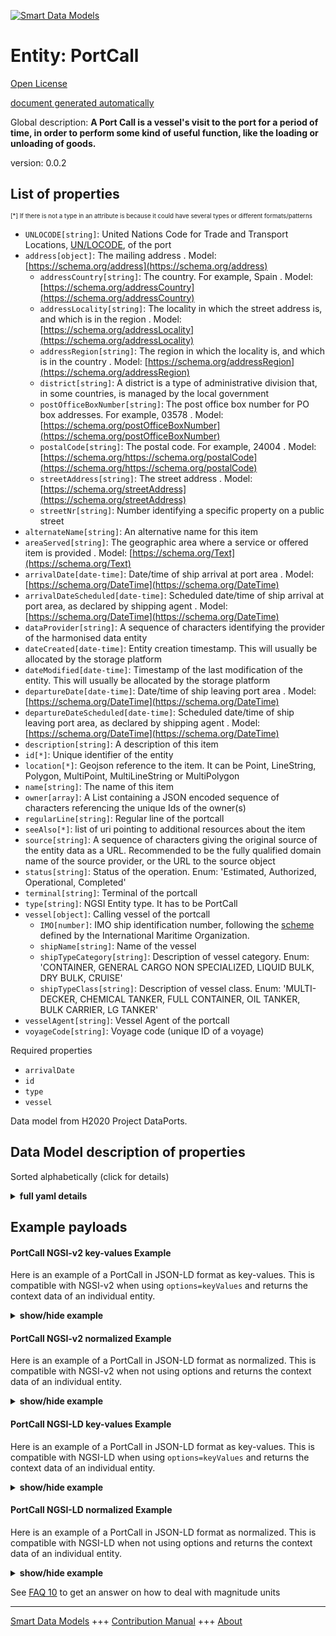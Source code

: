 <!-- 10-Header -->  
[![Smart Data Models](https://smartdatamodels.org/wp-content/uploads/2022/01/SmartDataModels_logo.png "Logo")](https://smartdatamodels.org)  
Entity: PortCall  
================<!-- /10-Header -->  
<!-- 15-License -->  
[Open License](https://github.com/smart-data-models//dataModel.MarineTransport/blob/master/PortCall/LICENSE.md)  
[document generated automatically](https://docs.google.com/presentation/d/e/2PACX-1vTs-Ng5dIAwkg91oTTUdt8ua7woBXhPnwavZ0FxgR8BsAI_Ek3C5q97Nd94HS8KhP-r_quD4H0fgyt3/pub?start=false&loop=false&delayms=3000#slide=id.gb715ace035_0_60)  
<!-- /15-License -->  
<!-- 20-Description -->  
Global description: **A Port Call is a vessel's visit to the port for a period of time, in order to perform some kind of useful function, like the loading or unloading of goods.**  
version: 0.0.2  
<!-- /20-Description -->  
<!-- 30-PropertiesList -->  

## List of properties  

<sup><sub>[*] If there is not a type in an attribute is because it could have several types or different formats/patterns</sub></sup>  
- `UNLOCODE[string]`: United Nations Code for Trade and Transport Locations, [UN/LOCODE](https://unece.org/trade/cefact/unlocode-code-list-country-and-territory), of the port  - `address[object]`: The mailing address  . Model: [https://schema.org/address](https://schema.org/address)	- `addressCountry[string]`: The country. For example, Spain  . Model: [https://schema.org/addressCountry](https://schema.org/addressCountry)  
	- `addressLocality[string]`: The locality in which the street address is, and which is in the region  . Model: [https://schema.org/addressLocality](https://schema.org/addressLocality)  
	- `addressRegion[string]`: The region in which the locality is, and which is in the country  . Model: [https://schema.org/addressRegion](https://schema.org/addressRegion)  
	- `district[string]`: A district is a type of administrative division that, in some countries, is managed by the local government    
	- `postOfficeBoxNumber[string]`: The post office box number for PO box addresses. For example, 03578  . Model: [https://schema.org/postOfficeBoxNumber](https://schema.org/postOfficeBoxNumber)  
	- `postalCode[string]`: The postal code. For example, 24004  . Model: [https://schema.org/https://schema.org/postalCode](https://schema.org/https://schema.org/postalCode)  
	- `streetAddress[string]`: The street address  . Model: [https://schema.org/streetAddress](https://schema.org/streetAddress)  
	- `streetNr[string]`: Number identifying a specific property on a public street    
- `alternateName[string]`: An alternative name for this item  - `areaServed[string]`: The geographic area where a service or offered item is provided  . Model: [https://schema.org/Text](https://schema.org/Text)- `arrivalDate[date-time]`: Date/time of ship arrival at port area  . Model: [https://schema.org/DateTime](https://schema.org/DateTime)- `arrivalDateScheduled[date-time]`: Scheduled date/time of ship arrival at port area, as declared by shipping agent  . Model: [https://schema.org/DateTime](https://schema.org/DateTime)- `dataProvider[string]`: A sequence of characters identifying the provider of the harmonised data entity  - `dateCreated[date-time]`: Entity creation timestamp. This will usually be allocated by the storage platform  - `dateModified[date-time]`: Timestamp of the last modification of the entity. This will usually be allocated by the storage platform  - `departureDate[date-time]`: Date/time of ship leaving port area  . Model: [https://schema.org/DateTime](https://schema.org/DateTime)- `departureDateScheduled[date-time]`: Scheduled date/time of ship leaving port area, as declared by shipping agent  . Model: [https://schema.org/DateTime](https://schema.org/DateTime)- `description[string]`: A description of this item  - `id[*]`: Unique identifier of the entity  - `location[*]`: Geojson reference to the item. It can be Point, LineString, Polygon, MultiPoint, MultiLineString or MultiPolygon  - `name[string]`: The name of this item  - `owner[array]`: A List containing a JSON encoded sequence of characters referencing the unique Ids of the owner(s)  - `regularLine[string]`: Regular line of the portcall  - `seeAlso[*]`: list of uri pointing to additional resources about the item  - `source[string]`: A sequence of characters giving the original source of the entity data as a URL. Recommended to be the fully qualified domain name of the source provider, or the URL to the source object  - `status[string]`: Status of the operation. Enum: 'Estimated, Authorized, Operational, Completed'  - `terminal[string]`: Terminal of the portcall  - `type[string]`: NGSI Entity type. It has to be PortCall  - `vessel[object]`: Calling vessel of the portcall  	- `IMO[number]`: IMO ship identification number, following the [scheme](https://www.imo.org/en/OurWork/IIIS/Pages/IMO-Identification-Number-Schemes.aspx) defined by the International Maritime Organization.    
	- `shipName[string]`: Name of the vessel    
	- `shipTypeCategory[string]`: Description of vessel category. Enum: 'CONTAINER, GENERAL CARGO NON SPECIALIZED, LIQUID BULK, DRY BULK, CRUISE'    
	- `shipTypeClass[string]`: Description of vessel class. Enum: 'MULTI-DECKER, CHEMICAL TANKER, FULL CONTAINER, OIL TANKER, BULK CARRIER, LG TANKER'    
- `vesselAgent[string]`: Vessel Agent of the portcall  - `voyageCode[string]`: Voyage code (unique ID of a voyage)  <!-- /30-PropertiesList -->  
<!-- 35-RequiredProperties -->  
Required properties  
- `arrivalDate`  - `id`  - `type`  - `vessel`  <!-- /35-RequiredProperties -->  
<!-- 40-RequiredProperties -->  
Data model from H2020 Project DataPorts.  
<!-- /40-RequiredProperties -->  
<!-- 50-DataModelHeader -->  
## Data Model description of properties  
Sorted alphabetically (click for details)  
<!-- /50-DataModelHeader -->  
<!-- 60-ModelYaml -->  
<details><summary><strong>full yaml details</strong></summary>    
```yaml  
PortCall:    
  description: 'A Port Call is a vessel''s visit to the port for a period of time, in order to perform some kind of useful function, like the loading or unloading of goods.'    
  properties:    
    UNLOCODE:    
      description: 'United Nations Code for Trade and Transport Locations, [UN/LOCODE](https://unece.org/trade/cefact/unlocode-code-list-country-and-territory), of the port'    
      type: string    
      x-ngsi:    
        type: Property    
    address:    
      description: The mailing address    
      properties:    
        addressCountry:    
          description: 'The country. For example, Spain'    
          type: string    
          x-ngsi:    
            model: https://schema.org/addressCountry    
            type: Property    
        addressLocality:    
          description: 'The locality in which the street address is, and which is in the region'    
          type: string    
          x-ngsi:    
            model: https://schema.org/addressLocality    
            type: Property    
        addressRegion:    
          description: 'The region in which the locality is, and which is in the country'    
          type: string    
          x-ngsi:    
            model: https://schema.org/addressRegion    
            type: Property    
        district:    
          description: 'A district is a type of administrative division that, in some countries, is managed by the local government'    
          type: string    
          x-ngsi:    
            type: Property    
        postOfficeBoxNumber:    
          description: 'The post office box number for PO box addresses. For example, 03578'    
          type: string    
          x-ngsi:    
            model: https://schema.org/postOfficeBoxNumber    
            type: Property    
        postalCode:    
          description: 'The postal code. For example, 24004'    
          type: string    
          x-ngsi:    
            model: https://schema.org/https://schema.org/postalCode    
            type: Property    
        streetAddress:    
          description: The street address    
          type: string    
          x-ngsi:    
            model: https://schema.org/streetAddress    
            type: Property    
        streetNr:    
          description: Number identifying a specific property on a public street    
          type: string    
          x-ngsi:    
            type: Property    
      type: object    
      x-ngsi:    
        model: https://schema.org/address    
        type: Property    
    alternateName:    
      description: An alternative name for this item    
      type: string    
      x-ngsi:    
        type: Property    
    areaServed:    
      description: The geographic area where a service or offered item is provided    
      type: string    
      x-ngsi:    
        model: https://schema.org/Text    
        type: Property    
    arrivalDate:    
      description: Date/time of ship arrival at port area    
      format: date-time    
      type: string    
      x-ngsi:    
        model: https://schema.org/DateTime    
        type: Property    
    arrivalDateScheduled:    
      description: 'Scheduled date/time of ship arrival at port area, as declared by shipping agent'    
      format: date-time    
      type: string    
      x-ngsi:    
        model: https://schema.org/DateTime    
        type: Property    
    dataProvider:    
      description: A sequence of characters identifying the provider of the harmonised data entity    
      type: string    
      x-ngsi:    
        type: Property    
    dateCreated:    
      description: Entity creation timestamp. This will usually be allocated by the storage platform    
      format: date-time    
      type: string    
      x-ngsi:    
        type: Property    
    dateModified:    
      description: Timestamp of the last modification of the entity. This will usually be allocated by the storage platform    
      format: date-time    
      type: string    
      x-ngsi:    
        type: Property    
    departureDate:    
      description: Date/time of ship leaving port area    
      format: date-time    
      type: string    
      x-ngsi:    
        model: https://schema.org/DateTime    
        type: Property    
    departureDateScheduled:    
      description: 'Scheduled date/time of ship leaving port area, as declared by shipping agent'    
      format: date-time    
      type: string    
      x-ngsi:    
        model: https://schema.org/DateTime    
        type: Property    
    description:    
      description: A description of this item    
      type: string    
      x-ngsi:    
        type: Property    
    id:    
      anyOf:    
        - description: Identifier format of any NGSI entity    
          maxLength: 256    
          minLength: 1    
          pattern: ^[\w\-\.\{\}\$\+\*\[\]`|~^@!,:\\]+$    
          type: string    
          x-ngsi:    
            type: Property    
        - description: Identifier format of any NGSI entity    
          format: uri    
          type: string    
          x-ngsi:    
            type: Property    
      description: Unique identifier of the entity    
      x-ngsi:    
        type: Property    
    location:    
      description: 'Geojson reference to the item. It can be Point, LineString, Polygon, MultiPoint, MultiLineString or MultiPolygon'    
      oneOf:    
        - description: Geojson reference to the item. Point    
          properties:    
            bbox:    
              items:    
                type: number    
              minItems: 4    
              type: array    
            coordinates:    
              items:    
                type: number    
              minItems: 2    
              type: array    
            type:    
              enum:    
                - Point    
              type: string    
          required:    
            - type    
            - coordinates    
          title: GeoJSON Point    
          type: object    
          x-ngsi:    
            type: GeoProperty    
        - description: Geojson reference to the item. LineString    
          properties:    
            bbox:    
              items:    
                type: number    
              minItems: 4    
              type: array    
            coordinates:    
              items:    
                items:    
                  type: number    
                minItems: 2    
                type: array    
              minItems: 2    
              type: array    
            type:    
              enum:    
                - LineString    
              type: string    
          required:    
            - type    
            - coordinates    
          title: GeoJSON LineString    
          type: object    
          x-ngsi:    
            type: GeoProperty    
        - description: Geojson reference to the item. Polygon    
          properties:    
            bbox:    
              items:    
                type: number    
              minItems: 4    
              type: array    
            coordinates:    
              items:    
                items:    
                  items:    
                    type: number    
                  minItems: 2    
                  type: array    
                minItems: 4    
                type: array    
              type: array    
            type:    
              enum:    
                - Polygon    
              type: string    
          required:    
            - type    
            - coordinates    
          title: GeoJSON Polygon    
          type: object    
          x-ngsi:    
            type: GeoProperty    
        - description: Geojson reference to the item. MultiPoint    
          properties:    
            bbox:    
              items:    
                type: number    
              minItems: 4    
              type: array    
            coordinates:    
              items:    
                items:    
                  type: number    
                minItems: 2    
                type: array    
              type: array    
            type:    
              enum:    
                - MultiPoint    
              type: string    
          required:    
            - type    
            - coordinates    
          title: GeoJSON MultiPoint    
          type: object    
          x-ngsi:    
            type: GeoProperty    
        - description: Geojson reference to the item. MultiLineString    
          properties:    
            bbox:    
              items:    
                type: number    
              minItems: 4    
              type: array    
            coordinates:    
              items:    
                items:    
                  items:    
                    type: number    
                  minItems: 2    
                  type: array    
                minItems: 2    
                type: array    
              type: array    
            type:    
              enum:    
                - MultiLineString    
              type: string    
          required:    
            - type    
            - coordinates    
          title: GeoJSON MultiLineString    
          type: object    
          x-ngsi:    
            type: GeoProperty    
        - description: Geojson reference to the item. MultiLineString    
          properties:    
            bbox:    
              items:    
                type: number    
              minItems: 4    
              type: array    
            coordinates:    
              items:    
                items:    
                  items:    
                    items:    
                      type: number    
                    minItems: 2    
                    type: array    
                  minItems: 4    
                  type: array    
                type: array    
              type: array    
            type:    
              enum:    
                - MultiPolygon    
              type: string    
          required:    
            - type    
            - coordinates    
          title: GeoJSON MultiPolygon    
          type: object    
          x-ngsi:    
            type: GeoProperty    
      x-ngsi:    
        type: GeoProperty    
    name:    
      description: The name of this item    
      type: string    
      x-ngsi:    
        type: Property    
    owner:    
      description: A List containing a JSON encoded sequence of characters referencing the unique Ids of the owner(s)    
      items:    
        anyOf:    
          - description: Identifier format of any NGSI entity    
            maxLength: 256    
            minLength: 1    
            pattern: ^[\w\-\.\{\}\$\+\*\[\]`|~^@!,:\\]+$    
            type: string    
            x-ngsi:    
              type: Property    
          - description: Identifier format of any NGSI entity    
            format: uri    
            type: string    
            x-ngsi:    
              type: Property    
        description: Unique identifier of the entity    
        x-ngsi:    
          type: Property    
      type: array    
      x-ngsi:    
        type: Property    
    regularLine:    
      description: Regular line of the portcall    
      type: string    
      x-ngsi:    
        type: Property    
    seeAlso:    
      description: list of uri pointing to additional resources about the item    
      oneOf:    
        - items:    
            format: uri    
            type: string    
          minItems: 1    
          type: array    
        - format: uri    
          type: string    
      x-ngsi:    
        type: Property    
    source:    
      description: 'A sequence of characters giving the original source of the entity data as a URL. Recommended to be the fully qualified domain name of the source provider, or the URL to the source object'    
      type: string    
      x-ngsi:    
        type: Property    
    status:    
      description: 'Status of the operation. Enum: ''Estimated, Authorized, Operational, Completed'''    
      enum:    
        - Estimated    
        - Authorized    
        - Operational    
        - Completed    
      type: string    
      x-ngsi:    
        type: Property    
    terminal:    
      description: Terminal of the portcall    
      type: string    
      x-ngsi:    
        type: Property    
    type:    
      description: NGSI Entity type. It has to be PortCall    
      enum:    
        - PortCall    
      type: string    
      x-ngsi:    
        type: Property    
    vessel:    
      description: Calling vessel of the portcall    
      properties:    
        IMO:    
          description: 'IMO ship identification number, following the [scheme](https://www.imo.org/en/OurWork/IIIS/Pages/IMO-Identification-Number-Schemes.aspx) defined by the International Maritime Organization.'    
          type: number    
          x-ngsi:    
            type: Property    
        shipName:    
          description: Name of the vessel    
          type: string    
          x-ngsi:    
            type: Property    
        shipTypeCategory:    
          description: 'Description of vessel category. Enum: ''CONTAINER, GENERAL CARGO NON SPECIALIZED, LIQUID BULK, DRY BULK, CRUISE'''    
          enum:    
            - CONTAINER    
            - GENERAL CARGO NON SPECIALIZED    
            - LIQUID BULK    
            - DRY BULK    
            - CRUISE    
          type: string    
          x-ngsi:    
            type: Property    
        shipTypeClass:    
          description: 'Description of vessel class. Enum: ''MULTI-DECKER, CHEMICAL TANKER, FULL CONTAINER, OIL TANKER, BULK CARRIER, LG TANKER'''    
          enum:    
            - MULTI-DECKER    
            - CHEMICAL TANKER    
            - FULL CONTAINER    
            - OIL TANKER    
            - BULK CARRIER    
            - LG TANKER    
          type: string    
          x-ngsi:    
            type: Property    
      type: object    
      x-ngsi:    
        type: Property    
    vesselAgent:    
      description: Vessel Agent of the portcall    
      type: string    
      x-ngsi:    
        type: Property    
    voyageCode:    
      description: Voyage code (unique ID of a voyage)    
      type: string    
      x-ngsi:    
        type: Property    
  required:    
    - id    
    - type    
    - vessel    
    - arrivalDate    
  type: object    
  x-derived-from: ""    
  x-disclaimer: 'Redistribution and use in source and binary forms, with or without modification, are permitted  provided that the license conditions are met. Copyleft (c) 2023 Contributors to Smart Data Models Program'    
  x-license-url: https://github.com/smart-data-models/dataModel.MarineTransport/blob/master/PortCall/LICENSE.md    
  x-model-schema: https://raw.githubusercontent.com/smart-data-models/dataModel.MarineTransport/master/PortCall/schema.json    
  x-model-tags: i4trust    
  x-version: 0.0.2    
```  
</details>    
<!-- /60-ModelYaml -->  
<!-- 70-MiddleNotes -->  
<!-- /70-MiddleNotes -->  
<!-- 80-Examples -->  
## Example payloads    
#### PortCall NGSI-v2 key-values Example    
Here is an example of a PortCall in JSON-LD format as key-values. This is compatible with NGSI-v2 when  using `options=keyValues` and returns the context data of an individual entity.  
<details><summary><strong>show/hide example</strong></summary>    
```json  
{  
  "id": "urn:ngsi-ld:PortCall:VPF:1202106029",  
  "type": "PortCall",  
  "UNLOCODE": "ESVLC",  
  "arrivalDate": "2021-12-01T00:46:00Z",  
  "arrivalDateScheduled": "2021-12-01T00:46:00Z",  
  "departureDate": "2021-12-01T11:35:00Z",  
  "departureDateScheduled": "2021-12-01T11:35:00Z",  
  "regularLine": "GRIMALDI - SHORT SEA SERVICE B",  
  "status": "Completed",  
  "terminal": "VALENCIA TERMINAL EUROPA, S.A.",  
  "vessel": {  
    "shipName": "ECO BARCELONA",  
    "IMO": 8712345,  
    "shipTypeCategory": "CONTAINER",  
    "shipTypeClass": "FULL CONTAINER"  
  },  
  "vesselAgent": "GRIMALDI LOGISTICA ESPA\u00d1A S.L.",  
  "voyageCode": "1202106029"  
}  
```  
</details>  
#### PortCall NGSI-v2 normalized Example    
Here is an example of a PortCall in JSON-LD format as normalized. This is compatible with NGSI-v2 when not using options and returns the context data of an individual entity.  
<details><summary><strong>show/hide example</strong></summary>    
```json  
{  
  "id": "urn:ngsi-ld:PortCall:VPF:1202106029",  
  "type": "PortCall",  
  "UNLOCODE": {  
    "type": "Text",  
    "value": "ESVLC",  
    "metadata": {}  
  },  
  "arrivalDate": {  
    "type": "DateTime",  
    "value": "2021-12-01T00:46:00Z",  
    "metadata": {}  
  },  
  "arrivalDateScheduled": {  
    "type": "DateTime",  
    "value": "2021-12-01T00:46:00Z",  
    "metadata": {}  
  },  
  "departureDate": {  
    "type": "DateTime",  
    "value": "2021-12-01T11:35:00Z",  
    "metadata": {}  
  },  
  "departureDateScheduled": {  
    "type": "DateTime",  
    "value": "2021-12-01T11:35:00Z",  
    "metadata": {}  
  },  
  "regularLine": {  
    "type": "Text",  
    "value": "GRIMALDI - SHORT SEA SERVICE B",  
    "metadata": {}  
  },  
  "status": {  
    "type": "Text",  
    "value": "Completed",  
    "metadata": {}  
  },  
  "terminal": {  
    "type": "Text",  
    "value": "VALENCIA TERMINAL EUROPA, S.A.",  
    "metadata": {}  
  },  
  "vessel": {  
    "type": "StructuredValue",  
    "value": {  
      "shipName": "ECO BARCELONA",  
      "IMO": 8712345,  
      "shipTypeCategory": "CONTAINER",  
      "shipTypeClass": "FULL CONTAINER"  
    },  
    "metadata": {}  
  },  
  "vesselAgent": {  
    "type": "Text",  
    "value": "GRIMALDI LOGISTICA ESPA\u00d1A S.L.",  
    "metadata": {}  
  },  
  "voyageCode": {  
    "type": "Text",  
    "value": "1202106029",  
    "metadata": {}  
  }  
}  
```  
</details>  
#### PortCall NGSI-LD key-values Example    
Here is an example of a PortCall in JSON-LD format as key-values. This is compatible with NGSI-LD when  using `options=keyValues` and returns the context data of an individual entity.  
<details><summary><strong>show/hide example</strong></summary>    
```json  
{  
  "id": "urn:ngsi-ld:PortCall:VPF:1202106029",  
  "type": "PortCall",  
  "UNLOCODE": "ESVLC",  
  "arrivalDate": "2021-12-01T00:46:00Z",  
  "arrivalDateScheduled": "2021-12-01T00:46:00Z",  
  "departureDate": "2021-12-01T11:35:00Z",  
  "departureDateScheduled": "2021-12-01T11:35:00Z",  
  "regularLine": "GRIMALDI - SHORT SEA SERVICE B",  
  "status": "Completed",  
  "terminal": "VALENCIA TERMINAL EUROPA, S.A.",  
  "vessel": {  
    "shipName": "ECO BARCELONA",  
    "IMO": 8712345,  
    "shipTypeCategory": "CONTAINER",  
    "shipTypeClass": "FULL CONTAINER"  
  },  
  "vesselAgent": "GRIMALDI LOGISTICA ESPA\u00d1A S.L.",  
  "voyageCode": "1202106029",  
  "@context": [  
    "https://raw.githubusercontent.com/smart-data-models/dataModel.MarineTransport/master/context.jsonld"  
  ]  
}  
```  
</details>  
#### PortCall NGSI-LD normalized Example    
Here is an example of a PortCall in JSON-LD format as normalized. This is compatible with NGSI-LD when not using options and returns the context data of an individual entity.  
<details><summary><strong>show/hide example</strong></summary>    
```json  
{  
  "id": "urn:ngsi-ld:PortCall:VPF:1202106029",  
  "type": "PortCall",  
  "UNLOCODE": {  
    "type": "Text",  
    "value": "ESVLC"  
  },  
  "arrivalDate": {  
    "type": "Property",  
    "value": {  
      "@type": "date-time",  
      "@value": "2021-12-01T00:46:00Z"  
    }  
  },  
  "arrivalDateScheduled": {  
    "type": "Property",  
    "value": {  
      "@type": "date-time",  
      "@value": "2021-12-01T00:46:00Z"  
    }  
  },  
  "departureDate": {  
    "type": "Property",  
    "value": "2021-12-01T11:35:00Z",  
    "metadata": {}  
  },  
  "departureDateScheduled": {  
    "type": "Property",  
    "value": {  
      "@type": "date-time",  
      "@value": "2021-12-01T11:35:00Z"  
    }  
  },  
  "regularLine": {  
    "type": "Property",  
    "value": "GRIMALDI - SHORT SEA SERVICE B"  
  },  
  "status": {  
    "type": "Property",  
    "value": "Completed"  
  },  
  "terminal": {  
    "type": "Property",  
    "value": "VALENCIA TERMINAL EUROPA, S.A."  
  },  
  "vessel": {  
    "type": "Property",  
    "value": {  
      "shipName": "ECO BARCELONA",  
      "IMO": 8712345,  
      "shipTypeCategory": "CONTAINER",  
      "shipTypeClass": "FULL CONTAINER"  
    }  
  },  
  "vesselAgent": {  
    "type": "Property",  
    "value": "GRIMALDI LOGISTICA ESPAÃ‘A S.L."  
  },  
  "voyageCode": {  
    "type": "Property",  
    "value": "1202106029"  
  },  
  "@context": [  
    "https://raw.githubusercontent.com/smart-data-models/dataModel.MarineTransport/master/context.jsonld"  
  ]  
}  
```  
</details><!-- /80-Examples -->  
<!-- 90-FooterNotes -->  
<!-- /90-FooterNotes -->  
<!-- 95-Units -->  
See [FAQ 10](https://smartdatamodels.org/index.php/faqs/) to get an answer on how to deal with magnitude units  
<!-- /95-Units -->  
<!-- 97-LastFooter -->  
---  
[Smart Data Models](https://smartdatamodels.org) +++ [Contribution Manual](https://bit.ly/contribution_manual) +++ [About](https://bit.ly/Introduction_SDM)<!-- /97-LastFooter -->  
